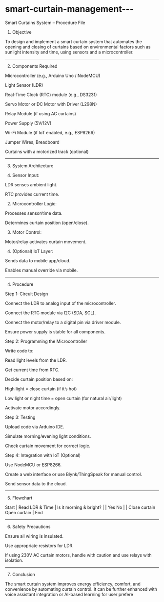 # smart-curtain-management---

Smart Curtains System – Procedure File

1. Objective

To design and implement a smart curtain system that automates the opening and closing of curtains based on environmental factors such as sunlight intensity and time, using sensors and a microcontroller.


---

2. Components Required

Microcontroller (e.g., Arduino Uno / NodeMCU)

Light Sensor (LDR)

Real-Time Clock (RTC) module (e.g., DS3231)

Servo Motor or DC Motor with Driver (L298N)

Relay Module (if using AC curtains)

Power Supply (5V/12V)

Wi-Fi Module (if IoT enabled, e.g., ESP8266)

Jumper Wires, Breadboard

Curtains with a motorized track (optional)



---

3. System Architecture

1. Sensor Input:

LDR senses ambient light.

RTC provides current time.



2. Microcontroller Logic:

Processes sensor/time data.

Determines curtain position (open/close).



3. Motor Control:

Motor/relay activates curtain movement.



4. (Optional) IoT Layer:

Sends data to mobile app/cloud.

Enables manual override via mobile.





---

4. Procedure

Step 1: Circuit Design

Connect the LDR to analog input of the microcontroller.

Connect the RTC module via I2C (SDA, SCL).

Connect the motor/relay to a digital pin via driver module.

Ensure power supply is stable for all components.


Step 2: Programming the Microcontroller

Write code to:

Read light levels from the LDR.

Get current time from RTC.

Decide curtain position based on:

High light = close curtain (if it’s hot)

Low light or night time = open curtain (for natural air/light)


Activate motor accordingly.



Step 3: Testing

Upload code via Arduino IDE.

Simulate morning/evening light conditions.

Check curtain movement for correct logic.


Step 4: Integration with IoT (Optional)

Use NodeMCU or ESP8266.

Create a web interface or use Blynk/ThingSpeak for manual control.

Send sensor data to the cloud.



---

5. Flowchart

Start
          |
     Read LDR & Time
          |
  Is it morning & bright?
     |              |
   Yes             No
   |                 |
Close curtain     Open curtain
          |
        End


---

6. Safety Precautions

Ensure all wiring is insulated.

Use appropriate resistors for LDR.

If using 230V AC curtain motors, handle with caution and use relays with isolation.



---

7. Conclusion

The smart curtain system improves energy efficiency, comfort, and convenience by automating curtain control. It can be further enhanced with voice assistant integration or AI-based learning for user prefere
